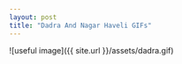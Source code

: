 ```yaml
---
layout: post
title: "Dadra And Nagar Haveli GIFs"
---
```

![useful image]({{ site.url }}/assets/dadra.gif)